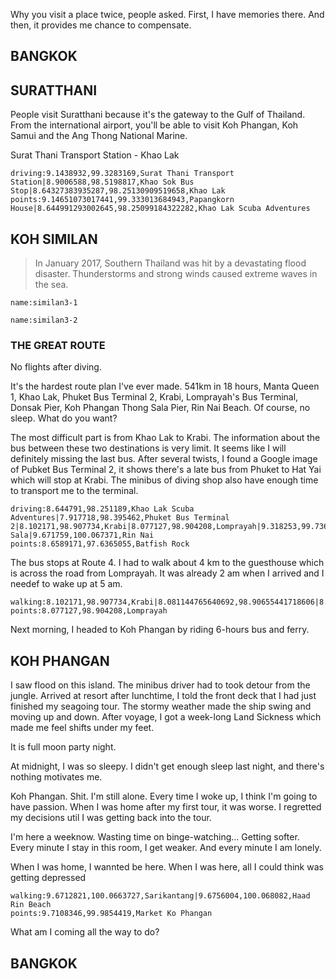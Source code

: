 Why you visit a place twice, people asked. First,  I have memories there. And then, it provides me chance to compensate.

## BANGKOK

<a-flight flight="FD553" departure="CKG" destination="DMK" departure-time="2017-01-05 19:55" arrive-time="2017-01-05 22:05"></a-flight>

<a-hotel name="Don Muang Hotel" date="2017-01-05" nights="1"></a-hotel>

<a-flight flight="FD3239" departure="DMK" destination="URT" departure-time="2017-01-06 11:40" arrive-time="2017-01-06 12:50"></a-flight>

## SURATTHANI

People visit Suratthani because it's the gateway to the Gulf of Thailand. From the international airport, you'll be able to visit Koh Phangan, Koh Samui and the Ang Thong National Marine.

<a-hotel name="Papangkorn House" date="2017-01-06" nights="1"></a-hotel>

Surat Thani Transport Station - Khao Lak

```<a-map>
driving:9.1438932,99.3283169,Surat Thani Transport Station|8.9006588,98.5198817,Khao Sok Bus Stop|8.64327383935287,98.25130909519658,Khao Lak
points:9.14651073017441,99.333013684943,Papangkorn House|8.644991293002645,98.25099184322282,Khao Lak Scuba Adventures
```

## KOH SIMILAN

> In January 2017, Southern Thailand was hit by a devastating flood disaster. Thunderstorms and strong winds caused extreme waves in the sea.

```<a-img>
name:similan3-1
```

```<a-img>
name:similan3-2
```

### THE GREAT ROUTE

No flights after diving.


It's the hardest route plan I've ever made. 541km in 18 hours, Manta Queen 1, Khao Lak, Phuket Bus Terminal 2, Krabi,  Lomprayah's Bus Terminal, Donsak Pier, Koh Phangan Thong Sala Pier, Rin Nai Beach. Of course, no sleep. What do you want?

The most difficult part is from Khao Lak to Krabi. The information about the bus between these two destinations is very limit. It seems like I will definitely missing the last bus. After several twists, I found a Google image of Pubket Bus Terminal 2, it shows there's a late bus from Phuket to Hat Yai which will stop at Krabi. The minibus of diving shop also have enough time to transport me to the terminal.

```<a-map>
driving:8.644791,98.251189,Khao Lak Scuba Adventures|7.917718,98.395462,Phuket Bus Terminal 2|8.102171,98.907734,Krabi|8.077127,98.904208,Lomprayah|9.318253,99.736982,Donsak|9.709127,99.984432,Thong Sala|9.671759,100.067371,Rin Nai
points:8.6589171,97.6365055,Batfish Rock
```

The bus stops at Route 4. I had to walk about 4 km to the guesthouse which is across the road from Lomprayah. It was already 2 am when I arrived and I needef to wake up at 5 am.

```<a-map>
walking:8.102171,98.907734,Krabi|8.081144765640692,98.90655441718606|8.077798727763875,98.90439255672624,B.B.mansion
points:8.077127,98.904208,Lomprayah
```

Next morning, I headed to Koh Phangan by riding 6-hours bus and ferry.

<a-hotel name="B.B.mansion" date="2017-01-11" nights="1"></a-hotel>

## KOH PHANGAN

I saw flood on this island. The minibus driver had to took detour from the jungle. Arrived at resort after lunchtime, I told the front deck that I had just finished my seagoing tour. The stormy weather made the ship swing and moving up and down. After voyage, I got a week-long Land Sickness which made me feel shifts under my feet.

<a-hotel name="Sarikantang Resort & Spa, Koh Phangan" date="2017-1-12" nights="5"></a-hotel>

It is full moon party night.

At midnight, I was so sleepy. I didn't get enough sleep last night, and there's nothing motivates me.

Koh Phangan. Shit. I'm still alone. Every time I woke up, I think I'm going to have passion. When I was home after my first tour, it was worse. I regretted my decisions util I was getting back into the tour.

I'm here a weeknow. Wasting time on binge-watching... Getting softer. Every minute I stay in this room, I get weaker. And every minute I am lonely.

When I was home, I wannted be here. When I was here, all I could think was getting depressed

```<a-map>
walking:9.6712821,100.0663727,Sarikantang|9.6756004,100.068082,Haad Rin Beach
points:9.7108346,99.9854419,Market Ko Phangan
```

What am I coming all the way to do? 

## BANGKOK

<a-flight flight="FD3240" departure="URT" destination="DMK" departure-time="2017-01-17 13:20" arrive-time="2017-01-17 14:35"></a-flight>

<a-hotel name="48 Ville Donmuang Airport" date="2017-01-17" nights="2"></a-hotel>

<a-flight flight="FD556" departure="DMK" destination="CKG" departure-time="2017-01-19 06:20" arrive-time="2017-01-19 10:20"></a-flight>
